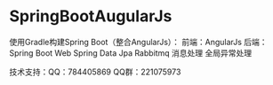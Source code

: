# SpringBootAugularJs
使用Gradle构建Spring Boot（整合AngularJs）：
前端：AngularJs
后端：Spring Boot Web
     Spring Data Jpa
     Rabbitmq 消息处理
     全局异常处理
     
技术支持：QQ：784405869 
        QQ群：221075973


